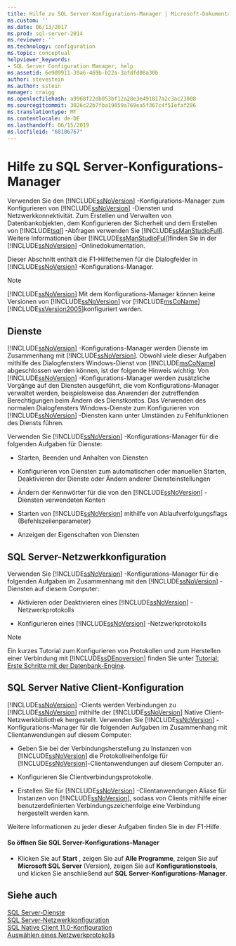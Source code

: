 ```yaml
---
title: Hilfe zu SQL Server-Konfigurations-Manager | Microsoft-Dokumentation
ms.custom: ''
ms.date: 06/13/2017
ms.prod: sql-server-2014
ms.reviewer: ''
ms.technology: configuration
ms.topic: conceptual
helpviewer_keywords:
- SQL Server Configuration Manager, help
ms.assetid: 6e909911-39a6-469b-b22a-3afdfd08a30b
author: stevestein
ms.author: sstein
manager: craigg
ms.openlocfilehash: a9968f22db053bf12a28e3e491817a2c3ac23008
ms.sourcegitcommit: 3026c22b7fba19059a769ea5f367c4f51efaf286
ms.translationtype: MT
ms.contentlocale: de-DE
ms.lasthandoff: 06/15/2019
ms.locfileid: "68186767"
---
```

# <a name="sql-server-configuration-manager-help"></a>Hilfe zu SQL Server-Konfigurations-Manager
  Verwenden Sie den [!INCLUDE[ssNoVersion](../../includes/ssnoversion-md.md)] -Konfigurations-Manager zum Konfigurieren von [!INCLUDE[ssNoVersion](../../includes/ssnoversion-md.md)] -Diensten und Netzwerkkonnektivität. Zum Erstellen und Verwalten von Datenbankobjekten, dem Konfigurieren der Sicherheit und dem Erstellen von [!INCLUDE[tsql](../../includes/tsql-md.md)] -Abfragen verwenden Sie [!INCLUDE[ssManStudioFull](../../includes/ssmanstudiofull-md.md)]. Weitere Informationen über [!INCLUDE[ssManStudioFull](../../includes/ssmanstudiofull-md.md)]finden Sie in der [!INCLUDE[ssNoVersion](../../includes/ssnoversion-md.md)] -Onlinedokumentation.  
  
 Dieser Abschnitt enthält die F1-Hilfethemen für die Dialogfelder in [!INCLUDE[ssNoVersion](../../includes/ssnoversion-md.md)] -Konfigurations-Manager.  
  
> [!NOTE]  
>  [!INCLUDE[ssNoVersion](../../includes/ssnoversion-md.md)] Mit dem Konfigurations-Manager können keine Versionen von [!INCLUDE[ssNoVersion](../../includes/ssnoversion-md.md)] vor [!INCLUDE[msCoName](../../includes/msconame-md.md)][!INCLUDE[ssVersion2005](../../includes/ssversion2005-md.md)]konfiguriert werden.  
  
## <a name="services"></a>Dienste  
 [!INCLUDE[ssNoVersion](../../includes/ssnoversion-md.md)] -Konfigurations-Manager werden Dienste im Zusammenhang mit [!INCLUDE[ssNoVersion](../../includes/ssnoversion-md.md)]. Obwohl viele dieser Aufgaben mithilfe des Dialogfensters Windows-Dienst von [!INCLUDE[msCoName](../../includes/msconame-md.md)] abgeschlossen werden können, ist der folgende Hinweis wichtig: Von [!INCLUDE[ssNoVersion](../../includes/ssnoversion-md.md)] -Konfigurations-Manager werden zusätzliche Vorgänge auf den Diensten ausgeführt, die vom Konfigurations-Manager verwaltet werden, beispielsweise das Anwenden der zutreffenden Berechtigungen beim Ändern des Dienstkontos. Das Verwenden des normalen Dialogfensters Windows-Dienste zum Konfigurieren von [!INCLUDE[ssNoVersion](../../includes/ssnoversion-md.md)] -Diensten kann unter Umständen zu Fehlfunktionen des Diensts führen.  
  
 Verwenden Sie [!INCLUDE[ssNoVersion](../../includes/ssnoversion-md.md)] -Konfigurations-Manager für die folgenden Aufgaben für Dienste:  
  
-   Starten, Beenden und Anhalten von Diensten  
  
-   Konfigurieren von Diensten zum automatischen oder manuellen Starten, Deaktivieren der Dienste oder Ändern anderer Diensteinstellungen  
  
-   Ändern der Kennwörter für die von den [!INCLUDE[ssNoVersion](../../includes/ssnoversion-md.md)] -Diensten verwendeten Konten  
  
-   Starten von [!INCLUDE[ssNoVersion](../../includes/ssnoversion-md.md)] mithilfe von Ablaufverfolgungsflags (Befehlszeilenparameter)  
  
-   Anzeigen der Eigenschaften von Diensten  
  
## <a name="sql-server-network-configuration"></a>SQL Server-Netzwerkkonfiguration  
 Verwenden Sie [!INCLUDE[ssNoVersion](../../includes/ssnoversion-md.md)] -Konfigurations-Manager für die folgenden Aufgaben im Zusammenhang mit den [!INCLUDE[ssNoVersion](../../includes/ssnoversion-md.md)] -Diensten auf diesem Computer:  
  
-   Aktivieren oder Deaktivieren eines [!INCLUDE[ssNoVersion](../../includes/ssnoversion-md.md)] -Netzwerkprotokolls  
  
-   Konfigurieren eines [!INCLUDE[ssNoVersion](../../includes/ssnoversion-md.md)] -Netzwerkprotokolls  
  
> [!NOTE]  
>  Ein kurzes Tutorial zum Konfigurieren von Protokollen und zum Herstellen einer Verbindung mit [!INCLUDE[ssDEnoversion](../../includes/ssdenoversion-md.md)] finden Sie unter [Tutorial: Erste Schritte mit der Datenbank-Engine](../../relational-databases/tutorial-getting-started-with-the-database-engine.md).  
  
## <a name="sql-server-native-client-configuration"></a>SQL Server Native Client-Konfiguration  
 [!INCLUDE[ssNoVersion](../../includes/ssnoversion-md.md)] -Clients werden Verbindungen zu [!INCLUDE[ssNoVersion](../../includes/ssnoversion-md.md)] mithilfe der [!INCLUDE[ssNoVersion](../../includes/ssnoversion-md.md)] Native Client-Netzwerkbibliothek hergestellt. Verwenden Sie [!INCLUDE[ssNoVersion](../../includes/ssnoversion-md.md)] -Konfigurations-Manager für die folgenden Aufgaben im Zusammenhang mit Clientanwendungen auf diesem Computer:  
  
-   Geben Sie bei der Verbindungsherstellung zu Instanzen von [!INCLUDE[ssNoVersion](../../includes/ssnoversion-md.md)] die Protokollreihenfolge für [!INCLUDE[ssNoVersion](../../includes/ssnoversion-md.md)]-Clientanwendungen auf diesem Computer an.  
  
-   Konfigurieren Sie Clientverbindungsprotokolle.  
  
-   Erstellen Sie für [!INCLUDE[ssNoVersion](../../includes/ssnoversion-md.md)] -Clientanwendungen Aliase für Instanzen von [!INCLUDE[ssNoVersion](../../includes/ssnoversion-md.md)], sodass von Clients mithilfe einer benutzerdefinierten Verbindungszeichenfolge eine Verbindung hergestellt werden kann.  
  
 Weitere Informationen zu jeder dieser Aufgaben finden Sie in der F1-Hilfe.  
  
#### <a name="to-open-sql-server-configuration-manager"></a>So öffnen Sie SQL Server-Konfigurations-Manager  
  
-   Klicken Sie auf **Start** , zeigen Sie auf **Alle Programme**, zeigen Sie auf **Microsoft SQL Server** (Version), zeigen Sie auf **Konfigurationstools**, und klicken Sie anschließend auf **SQL Server-Konfigurations-Manager**.  
  
## <a name="see-also"></a>Siehe auch  
 [SQL Server-Dienste](../../../2014/tools/configuration-manager/sql-server-services.md)   
 [SQL Server-Netzwerkkonfiguration](sql-server-network-configuration.md)   
 [SQL Native Client 11.0-Konfiguration](../../../2014/tools/configuration-manager/sql-native-client-11-0-configuration.md)   
 [Auswählen eines Netzwerkprotokolls](../../../2014/tools/configuration-manager/choosing-a-network-protocol.md)  
  
  
